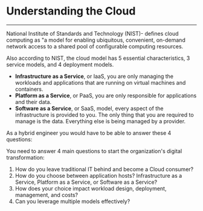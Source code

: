 # Understanding the Cloud
___

 National Institute of Standards and Technology (NIST)- defines cloud computing as "a model for enabling ubiquitous, convenient, on-demand network access to a shared pool of configurable computing resources. 

Also according to NIST, the cloud model has 5 essential characteristics, 3 service models, and 4 deployment models. 

* **Infrastructure as a Service**, or IaaS, you are only managing the workloads and applications that are running on virtual machines and containers.
* **Platform as a Service**, or PaaS, you are only responsible for applications and their data.
* **Software as a Service**, or SaaS, model, every aspect of the infrastructure is provided to you. The only thing that you are required to manage is the data. Everything else is being managed by a provider.

As a hybrid engineer you would have to be able to answer these 4 questions:

You need to answer 4 main questions to start the organization's digital transformation:

1. How do you leave traditional IT behind and become a Cloud consumer?
2. How do you choose between application hosts? Infrastructure as a Service, Platform as a Service, or Software as a Service?
3. How does your choice impact workload design, deployment, management, and costs?
4. Can you leverage multiple models effectively?
